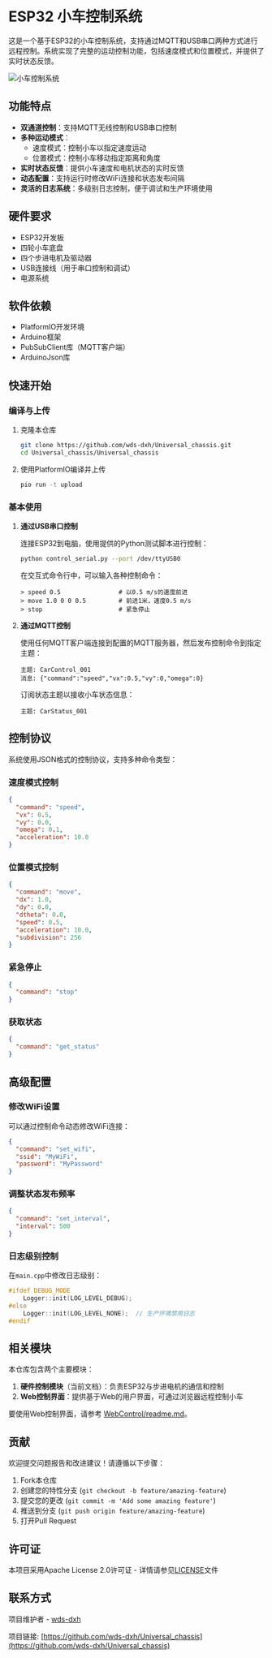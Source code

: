 # ESP32 小车控制系统

这是一个基于ESP32的小车控制系统，支持通过MQTT和USB串口两种方式进行远程控制。系统实现了完整的运动控制功能，包括速度模式和位置模式，并提供了实时状态反馈。

![小车控制系统](docs/images/car_system.JPG)

## 功能特点

- **双通道控制**：支持MQTT无线控制和USB串口控制
- **多种运动模式**：
  - 速度模式：控制小车以指定速度运动
  - 位置模式：控制小车移动指定距离和角度
- **实时状态反馈**：提供小车速度和电机状态的实时反馈
- **动态配置**：支持运行时修改WiFi连接和状态发布间隔
- **灵活的日志系统**：多级别日志控制，便于调试和生产环境使用

## 硬件要求

- ESP32开发板
- 四轮小车底盘
- 四个步进电机及驱动器
- USB连接线（用于串口控制和调试）
- 电源系统

## 软件依赖

- PlatformIO开发环境
- Arduino框架
- PubSubClient库（MQTT客户端）
- ArduinoJson库

## 快速开始

### 编译与上传

1. 克隆本仓库
   ```bash
   git clone https://github.com/wds-dxh/Universal_chassis.git
   cd Universal_chassis/Universal_chassis
   ```

2. 使用PlatformIO编译并上传
   ```bash
   pio run -t upload
   ```

### 基本使用

1. **通过USB串口控制**

   连接ESP32到电脑，使用提供的Python测试脚本进行控制：
   ```bash
   python control_serial.py --port /dev/ttyUSB0
   ```

   在交互式命令行中，可以输入各种控制命令：
   ```
   > speed 0.5                # 以0.5 m/s的速度前进
   > move 1.0 0 0 0.5         # 前进1米，速度0.5 m/s
   > stop                     # 紧急停止
   ```

2. **通过MQTT控制**

   使用任何MQTT客户端连接到配置的MQTT服务器，然后发布控制命令到指定主题：
   ```
   主题: CarControl_001
   消息: {"command":"speed","vx":0.5,"vy":0,"omega":0}
   ```

   订阅状态主题以接收小车状态信息：
   ```
   主题: CarStatus_001
   ```

## 控制协议

系统使用JSON格式的控制协议，支持多种命令类型：

### 速度模式控制

```json
{
  "command": "speed",
  "vx": 0.5,
  "vy": 0.0,
  "omega": 0.1,
  "acceleration": 10.0
}
```

### 位置模式控制

```json
{
  "command": "move",
  "dx": 1.0,
  "dy": 0.0,
  "dtheta": 0.0,
  "speed": 0.5,
  "acceleration": 10.0,
  "subdivision": 256
}
```

### 紧急停止

```json
{
  "command": "stop"
}
```

### 获取状态

```json
{
  "command": "get_status"
}
```

## 高级配置

### 修改WiFi设置

可以通过控制命令动态修改WiFi连接：

```json
{
  "command": "set_wifi",
  "ssid": "MyWiFi",
  "password": "MyPassword"
}
```

### 调整状态发布频率

```json
{
  "command": "set_interval",
  "interval": 500
}
```

### 日志级别控制

在`main.cpp`中修改日志级别：

```cpp
#ifdef DEBUG_MODE
    Logger::init(LOG_LEVEL_DEBUG);
#else
    Logger::init(LOG_LEVEL_NONE);  // 生产环境禁用日志
#endif
```

## 相关模块

本仓库包含两个主要模块：

1. **硬件控制模块**（当前文档）：负责ESP32与步进电机的通信和控制
2. **Web控制界面**：提供基于Web的用户界面，可通过浏览器远程控制小车

要使用Web控制界面，请参考 [WebControl/readme.md](../WebControl/readme.md)。

## 贡献

欢迎提交问题报告和改进建议！请遵循以下步骤：

1. Fork本仓库
2. 创建您的特性分支 (`git checkout -b feature/amazing-feature`)
3. 提交您的更改 (`git commit -m 'Add some amazing feature'`)
4. 推送到分支 (`git push origin feature/amazing-feature`)
5. 打开Pull Request

## 许可证

本项目采用Apache License 2.0许可证 - 详情请参见[LICENSE](../LICENSE)文件

## 联系方式

项目维护者 - [wds-dxh](https://github.com/wds-dxh)

项目链接: [https://github.com/wds-dxh/Universal_chassis](https://github.com/wds-dxh/Universal_chassis) 